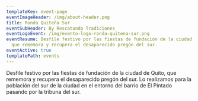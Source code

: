 ```yaml
---
templateKey: event-page
eventImageHeader: /img/about-header.png
title: Ronda Quiteña Sur
eventSubHeader: By Rescatando Tradiciones
eventLogoEvent: /img/evento-logo-ronda-quitena-sur.png
eventResume: Desfile festivo por las fiestas de fundación de la ciudad de Quito,
  que rememora y recupera el desaparecido pregón del sur.
eventActive: true
templatePath: events
---
```


Desfile festivo por las fiestas de fundación de la ciudad de Quito, que rememora y recupera el desaparecido pregón del sur. Lo realizamos para la población del sur de la ciudad en el entorno del barrio de El Pintado pasando por la tribuna del sur.

